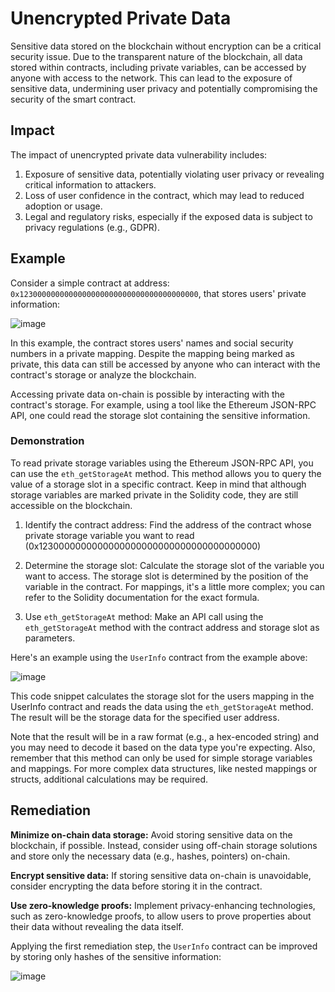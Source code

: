 # Unencrypted Private Data
Sensitive data stored on the blockchain without encryption can be a critical security issue. Due to the transparent nature of the blockchain, all data stored within contracts, including private variables, can be accessed by anyone with access to the network. This can lead to the exposure of sensitive data, undermining user privacy and potentially compromising the security of the smart contract.

## Impact
The impact of unencrypted private data vulnerability includes:

1. Exposure of sensitive data, potentially violating user privacy or revealing critical information to attackers.
2. Loss of user confidence in the contract, which may lead to reduced adoption or usage.
3. Legal and regulatory risks, especially if the exposed data is subject to privacy regulations (e.g., GDPR).

## Example
Consider a simple contract at address: `0x1230000000000000000000000000000000000000`, that stores users' private information:

![image](https://user-images.githubusercontent.com/35583758/226215372-c876dc5c-2a44-4f8b-9316-81dfc94ee68c.png)

In this example, the contract stores users' names and social security numbers in a private mapping. Despite the mapping being marked as private, this data can still be accessed by anyone who can interact with the contract's storage or analyze the blockchain.

Accessing private data on-chain is possible by interacting with the contract's storage. For example, using a tool like the Ethereum JSON-RPC API, one could read the storage slot containing the sensitive information.

### Demonstration
To read private storage variables using the Ethereum JSON-RPC API, you can use the `eth_getStorageAt` method. This method allows you to query the value of a storage slot in a specific contract. Keep in mind that although storage variables are marked private in the Solidity code, they are still accessible on the blockchain.

1. Identify the contract address: Find the address of the contract whose private storage variable you want to read (0x1230000000000000000000000000000000000000)

2. Determine the storage slot: Calculate the storage slot of the variable you want to access. The storage slot is determined by the position of the variable in the contract. For mappings, it's a little more complex; you can refer to the Solidity documentation for the exact formula.

3. Use `eth_getStorageAt` method: Make an API call using the `eth_getStorageAt` method with the contract address and storage slot as parameters.

Here's an example using the `UserInfo` contract from the example above:

![image](https://user-images.githubusercontent.com/35583758/226215558-c0059d8e-8a5d-455b-9e82-fc79c62e83f0.png)

This code snippet calculates the storage slot for the users mapping in the UserInfo contract and reads the data using the `eth_getStorageAt` method. The result will be the storage data for the specified user address.

Note that the result will be in a raw format (e.g., a hex-encoded string) and you may need to decode it based on the data type you're expecting. Also, remember that this method can only be used for simple storage variables and mappings. For more complex data structures, like nested mappings or structs, additional calculations may be required.

## Remediation
**Minimize on-chain data storage:** Avoid storing sensitive data on the blockchain, if possible. Instead, consider using off-chain storage solutions and store only the necessary data (e.g., hashes, pointers) on-chain.

**Encrypt sensitive data:** If storing sensitive data on-chain is unavoidable, consider encrypting the data before storing it in the contract.

**Use zero-knowledge proofs:** Implement privacy-enhancing technologies, such as zero-knowledge proofs, to allow users to prove properties about their data without revealing the data itself.

Applying the first remediation step, the `UserInfo` contract can be improved by storing only hashes of the sensitive information:

![image](https://user-images.githubusercontent.com/35583758/226215641-9e67265f-fdc1-4235-86ef-5a0cbd2b86d0.png)




